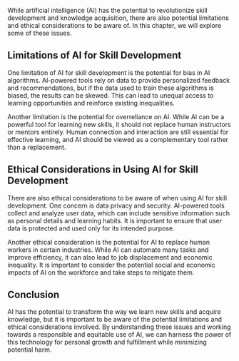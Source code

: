 
While artificial intelligence (AI) has the potential to revolutionize skill development and knowledge acquisition, there are also potential limitations and ethical considerations to be aware of. In this chapter, we will explore some of these issues.

Limitations of AI for Skill Development
---------------------------------------

One limitation of AI for skill development is the potential for bias in AI algorithms. AI-powered tools rely on data to provide personalized feedback and recommendations, but if the data used to train these algorithms is biased, the results can be skewed. This can lead to unequal access to learning opportunities and reinforce existing inequalities.

Another limitation is the potential for overreliance on AI. While AI can be a powerful tool for learning new skills, it should not replace human instructors or mentors entirely. Human connection and interaction are still essential for effective learning, and AI should be viewed as a complementary tool rather than a replacement.

Ethical Considerations in Using AI for Skill Development
--------------------------------------------------------

There are also ethical considerations to be aware of when using AI for skill development. One concern is data privacy and security. AI-powered tools collect and analyze user data, which can include sensitive information such as personal details and learning habits. It is important to ensure that user data is protected and used only for its intended purpose.

Another ethical consideration is the potential for AI to replace human workers in certain industries. While AI can automate many tasks and improve efficiency, it can also lead to job displacement and economic inequality. It is important to consider the potential social and economic impacts of AI on the workforce and take steps to mitigate them.

Conclusion
----------

AI has the potential to transform the way we learn new skills and acquire knowledge, but it is important to be aware of the potential limitations and ethical considerations involved. By understanding these issues and working towards a responsible and equitable use of AI, we can harness the power of this technology for personal growth and fulfillment while minimizing potential harm.

